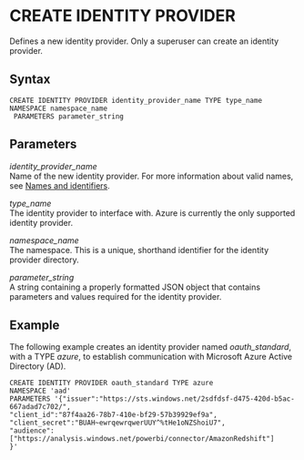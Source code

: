 # CREATE IDENTITY PROVIDER<a name="r_CREATE_IDENTITY_PROVIDER"></a>

Defines a new identity provider\. Only a superuser can create an identity provider\.

## Syntax<a name="r_CREATE_IDENTITY_PROVIDER-synopsis"></a>

```
CREATE IDENTITY PROVIDER identity_provider_name TYPE type_name
NAMESPACE namespace_name
 PARAMETERS parameter_string
```

## Parameters<a name="r_CREATE_IDENTITY_PROVIDER-parameters"></a>

 *identity\_provider\_name*   
Name of the new identity provider\. For more information about valid names, see [Names and identifiers](r_names.md)\.

*type\_name*  
The identity provider to interface with\. Azure is currently the only supported identity provider\.

*namespace\_name*  
The namespace\. This is a unique, shorthand identifier for the identity provider directory\.

 *parameter\_string*   
A string containing a properly formatted JSON object that contains parameters and values required for the identity provider\.

## Example<a name="r_CREATE_IDENTITY_PROVIDER-examples"></a>

The following example creates an identity provider named *oauth\_standard*, with a TYPE *azure*, to establish communication with Microsoft Azure Active Directory \(AD\)\.

```
CREATE IDENTITY PROVIDER oauth_standard TYPE azure
NAMESPACE 'aad'
PARAMETERS '{"issuer":"https://sts.windows.net/2sdfdsf-d475-420d-b5ac-667adad7c702/",
"client_id":"87f4aa26-78b7-410e-bf29-57b39929ef9a",
"client_secret":"BUAH~ewrqewrqwerUUY^%tHe1oNZShoiU7",
"audience":["https://analysis.windows.net/powerbi/connector/AmazonRedshift"]
}'
```